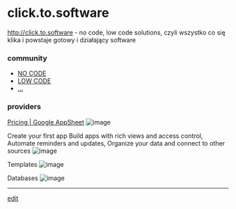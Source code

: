 # click.to.software

http://click.to.software - no code, low code solutions,  czyli wszystko co się klika i powstaje gotowy i działający software 


### community

+ [NO CODE]()
+ [LOW CODE]()
+ [...]()




### providers

[Pricing | Google AppSheet](https://about.appsheet.com/pricing/)
![image](https://user-images.githubusercontent.com/5669657/208435526-72e5ee15-9621-4ac2-b897-ff256af8bae0.png)

Create your first app
Build apps with rich views and access control, Automate reminders and updates, Organize your data and connect to other sources
![image](https://user-images.githubusercontent.com/5669657/208435608-4fd7d590-2b36-4b22-a714-6355251bd03c.png)

Templates
![image](https://user-images.githubusercontent.com/5669657/208435701-4db0212c-d167-4b3c-94a1-d9b1f1fe4dcb.png)

Databases
![image](https://user-images.githubusercontent.com/5669657/208435790-32273696-edff-4b12-b499-888f0960ec52.png)




---

[edit](https://github.com/text-to-software/click.to.software/edit/main/README.md)
